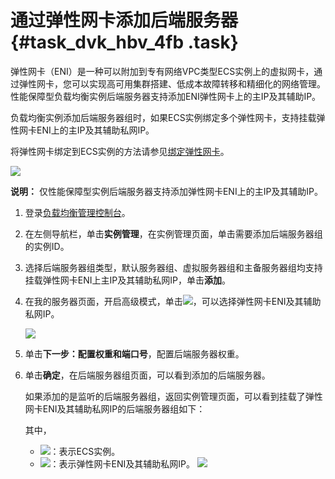 # 通过弹性网卡添加后端服务器 {#task_dvk_hbv_4fb .task}

弹性网卡（ENI）是一种可以附加到专有网络VPC类型ECS实例上的虚拟网卡，通过弹性网卡，您可以实现高可用集群搭建、低成本故障转移和精细化的网络管理。性能保障型负载均衡实例后端服务器支持添加ENI弹性网卡上的主IP及其辅助IP。

负载均衡实例添加后端服务器组时，如果ECS实例绑定多个弹性网卡，支持挂载弹性网卡ENI上的主IP及其辅助私网IP。

将弹性网卡绑定到ECS实例的方法请参见[绑定弹性网卡](../../../../intl.zh-CN/网络/弹性网卡/绑定弹性网卡.md#)。

![](http://static-aliyun-doc.oss-cn-hangzhou.aliyuncs.com/assets/img/24484/156039254014314_zh-CN.png)

**说明：** 仅性能保障型实例后端服务器支持添加弹性网卡ENI上的主IP及其辅助IP。

1.  登录[负载均衡管理控制台](https://slb.console.aliyun.com/slb/cn-hangzhou)。
2.  在左侧导航栏，单击**实例管理**，在实例管理页面，单击需要添加后端服务器组的实例ID。
3.  选择后端服务器组类型，默认服务器组、虚拟服务器组和主备服务器组均支持挂载弹性网卡ENI上主IP及其辅助私网IP，单击**添加**。
4.  在我的服务器页面，开启高级模式，单击![](http://static-aliyun-doc.oss-cn-hangzhou.aliyuncs.com/assets/img/24484/156039254048762_zh-CN.png)，可以选择弹性网卡ENI及其辅助私网IP。 

    ![](http://static-aliyun-doc.oss-cn-hangzhou.aliyuncs.com/assets/img/24484/156039254114315_zh-CN.png)

5.  单击**下一步：配置权重和端口号**，配置后端服务器权重。
6.  单击**确定**，在后端服务器组页面，可以看到添加的后端服务器。 

    如果添加的是监听的后端服务器组，返回实例管理页面，可以看到挂载了弹性网卡ENI及其辅助私网IP的后端服务器组如下：

    其中，

    -   ![](http://static-aliyun-doc.oss-cn-hangzhou.aliyuncs.com/assets/img/24484/156039254114372_zh-CN.png)：表示ECS实例。
    -   ![](http://static-aliyun-doc.oss-cn-hangzhou.aliyuncs.com/assets/img/24484/156039254114373_zh-CN.png)：表示弹性网卡ENI及其辅助私网IP。
    ![](http://static-aliyun-doc.oss-cn-hangzhou.aliyuncs.com/assets/img/24484/156039254214320_zh-CN.png)


